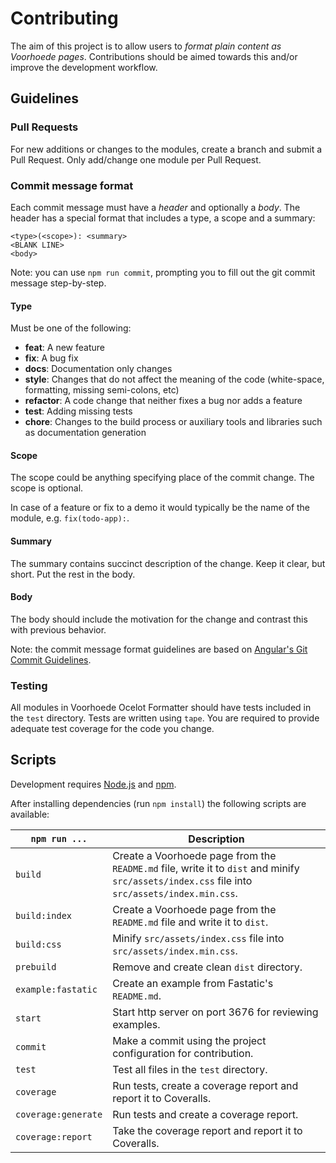 # Contributing

The aim of this project is to allow users to *format plain content as Voorhoede pages*.
Contributions should be aimed towards this and/or improve the development workflow.

## Guidelines

### Pull Requests

For new additions or changes to the modules, create a branch and submit a Pull Request.
Only add/change one module per Pull Request.

### Commit message format

Each commit message must have a *header* and optionally a *body*. The header has a special format that includes a type, a scope and a summary:

```
<type>(<scope>): <summary>
<BLANK LINE>
<body>
```

Note: you can use `npm run commit`, prompting you to fill out the git commit message step-by-step.

#### Type
Must be one of the following:

* **feat**: A new feature
* **fix**: A bug fix
* **docs**: Documentation only changes
* **style**: Changes that do not affect the meaning of the code (white-space, formatting, missing
  semi-colons, etc)
* **refactor**: A code change that neither fixes a bug nor adds a feature
* **test**: Adding missing tests
* **chore**: Changes to the build process or auxiliary tools and libraries such as documentation
  generation

#### Scope
The scope could be anything specifying place of the commit change. The scope is optional.

In case of a feature or fix to a demo it would typically be the name of the module, e.g. `fix(todo-app):`.

#### Summary
The summary contains succinct description of the change. Keep it clear, but short. Put the rest in the body.

#### Body
The body should include the motivation for the change and contrast this with previous behavior.

Note: the commit message format guidelines are based on [Angular's Git Commit Guidelines](https://github.com/angular/angular.js/blob/master/CONTRIBUTING.md#-git-commit-guidelines).

### Testing

All modules in Voorhoede Ocelot Formatter should have tests included in the `test` directory. Tests are written using `tape`.
You are required to provide adequate test coverage for the code you change.

## Scripts

Development requires [Node.js](http://nodejs.org/) and [npm](https://npmjs.org/).

After installing dependencies (run `npm install`) the following scripts are available:

`npm run ...` | Description
---|---
`build` | Create a Voorhoede page from the `README.md` file, write it to `dist` and minify `src/assets/index.css` file into `src/assets/index.min.css`. 
`build:index` | Create a Voorhoede page from the `README.md` file and write it to `dist`.
`build:css` | Minify `src/assets/index.css` file into `src/assets/index.min.css`.
`prebuild` | Remove and create clean `dist` directory.
`example:fastatic` | Create an example from Fastatic's `README.md`.
`start` | Start http server on port 3676 for reviewing examples.
`commit` | Make a commit using the project configuration for contribution.
`test` | Test all files in the `test` directory.
`coverage` | Run tests, create a coverage report and report it to Coveralls.
`coverage:generate` | Run tests and create a coverage report.
`coverage:report` | Take the coverage report and report it to Coveralls.
